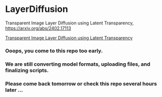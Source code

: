 # LayerDiffusion

Transparent Image Layer Diffusion using Latent Transparency, https://arxiv.org/abs/2402.17113

[Transparent Image Layer Diffusion using Latent Transparency](https://arxiv.org/abs/2402.17113)

### Ooops, you come to this repo too early. 

### We are still converting model formats, uploading files, and finalizing scripts.

### Please come back tomorrow or check this repo several hours later ...
